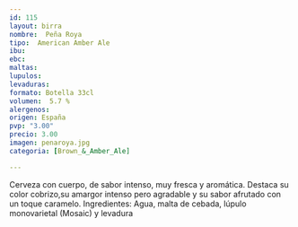 ```yaml
---
id: 115
layout: birra
nombre:  Peña Roya
tipo:  American Amber Ale
ibu:  
ebc:
maltas: 
lupulos: 
levaduras: 
formato: Botella 33cl
volumen:  5.7 %
alergenos: 
origen: España
pvp: "3.00"
precio: 3.00
imagen: penaroya.jpg
categoria: [Brown_&_Amber_Ale]

---
```

Cerveza con cuerpo, de sabor intenso, muy fresca y aromática. Destaca su color cobrizo,su amargor intenso pero agradable y su sabor afrutado con un toque caramelo.
Ingredientes: Agua, malta de cebada, lúpulo monovarietal (Mosaic) y levadura











